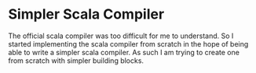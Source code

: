 Simpler Scala Compiler
======================

The official scala compiler was too difficult for me to understand.
So I started implementing the scala compiler from scratch in the hope of being able to write a simpler scala compiler.
As such I am trying to create one from scratch with simpler building blocks.
